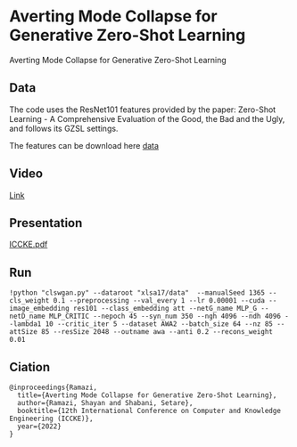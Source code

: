 # Averting Mode Collapse for Generative Zero-Shot Learning
Averting Mode Collapse for Generative Zero-Shot Learning 

## Data
The code uses the ResNet101 features provided by the paper: Zero-Shot Learning - A Comprehensive Evaluation of the Good, the Bad and the Ugly, and follows its GZSL settings.

The features can be download here [data](http://datasets.d2.mpi-inf.mpg.de/xian/xlsa17.zip)
## Video
[Link](https://iccke.um.ac.ir/Areas/Panel/Hamayesh/2/88f50f46-c077-4da1-a82c-9607928917e0/Asar/6321/iccke-1139___e2DQf.mp4)
## Presentation
[ICCKE.pdf](https://github.com/ShayanRamazi/Averting-Mode-Collapse-for-Generative-Zero-Shot-Learning/files/10094151/ICCKE.pdf)



## Run
    !python "clswgan.py" --dataroot "xlsa17/data"  --manualSeed 1365 --cls_weight 0.1 --preprocessing --val_every 1 --lr 0.00001 --cuda --image_embedding res101 --class_embedding att --netG_name MLP_G --netD_name MLP_CRITIC --nepoch 45 --syn_num 350 --ngh 4096 --ndh 4096 --lambda1 10 --critic_iter 5 --dataset AWA2 --batch_size 64 --nz 85 --attSize 85 --resSize 2048 --outname awa --anti 0.2 --recons_weight 0.01

## Ciation

```
@inproceedings{Ramazi,
  title={Averting Mode Collapse for Generative Zero-Shot Learning},
  author={Ramazi, Shayan and Shabani, Setare},
  booktitle={12th International Conference on Computer and Knowledge Engineering (ICCKE)},
  year={2022}
}
```
